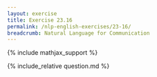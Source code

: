 ```yaml
---
layout: exercise
title: Exercise 23.16
permalink: /nlp-english-exercises/23-16/
breadcrumb: Natural Language for Communication
---
```


{% include mathjax_support %}

<div><i class="arrow-up loader" data-chapter="nlp-english-exercises" data-exercise="ex_16" data-rating="0"></i></div>
{% include_relative question.md %}
